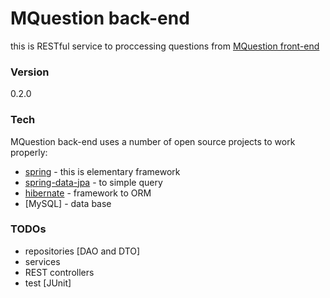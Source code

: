 # MQuestion back-end

this is RESTful service to proccessing questions from [MQuestion front-end]


### Version
0.2.0

### Tech

MQuestion back-end uses a number of open source projects to work properly:

* [spring] - this is elementary framework
* [spring-data-jpa] - to simple query
* [hibernate] - framework to ORM
* [MySQL] - data base

### TODOs

 - repositories [DAO and DTO]
 - services
 - REST controllers
 - test [JUnit]

[spring]: <https://spring.io>	
[spring-data-jpa]: <http://projects.spring.io/spring-data-jpa/>	
[hibernate]: <http://hibernate.org>	
[MQuestion front-end]: <https://github.com/mprojekt/MQuestion_front-end>